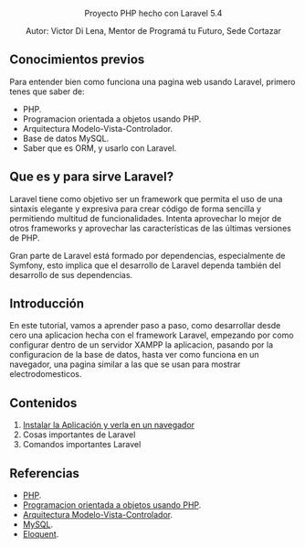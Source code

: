 <p align="center">Proyecto PHP hecho con Laravel 5.4</p>
<p align="center">Autor: Victor Di Lena, Mentor de Programá tu Futuro, Sede Cortazar</p>

## Conocimientos previos

Para entender bien como funciona una pagina web usando Laravel, primero tenes que saber de:

- PHP.
- Programacion orientada a objetos usando PHP.
- Arquitectura Modelo-Vista-Controlador.
- Base de datos MySQL.
- Saber que es ORM, y usarlo con Laravel.

## Que es y para sirve Laravel?

Laravel tiene como objetivo ser un framework que permita el uso de una sintaxis elegante y expresiva para crear código de forma sencilla y permitiendo multitud de funcionalidades. Intenta aprovechar lo mejor de otros frameworks y aprovechar las características de las últimas versiones de PHP.

Gran parte de Laravel está formado por dependencias, especialmente de Symfony, esto implica que el desarrollo de Laravel dependa también del desarrollo de sus dependencias.

## Introducción

En este tutorial, vamos a aprender paso a paso, como desarrollar desde cero una aplicacion hecha con el framework Laravel, empezando por como configurar dentro de un servidor XAMPP la aplicacion, pasando por la configuracion de la base de datos, hasta ver como funciona en un navegador, una pagina similar a las que se usan para mostrar electrodomesticos.

## Contenidos

1. [Instalar la Aplicación y verla en un navegador](/docs/instaladores.md)
2. Cosas importantes de Laravel
3. Comandos importantes Laravel


## Referencias

- [PHP](http://php.net/manual/es/index.php).
- [Programacion orientada a objetos usando PHP](https://styde.net/php-y-programacion-orientada-a-objetos/).
- [Arquitectura Modelo-Vista-Controlador](https://es.wikipedia.org/wiki/Modelo%E2%80%93vista%E2%80%93controlador).
- [MySQL](https://www.tutorialesprogramacionya.com/mysqlya/).
- [Eloquent](https://styde.net/aprende-a-usar-eloquent-el-orm-de-laravel/).

